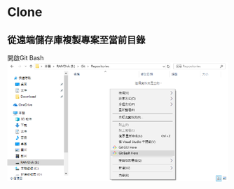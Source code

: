 # Clone
## 從遠端儲存庫複製專案至當前目錄
開啟Git Bash
![Alt Text](https://raw.githubusercontent.com/MinecraftDawn/Git/master/Image/%E9%96%8B%E5%95%9FgitBash.png)

